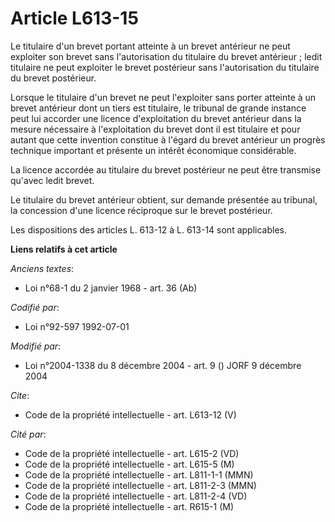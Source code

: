 # Article L613-15

Le titulaire d'un brevet portant atteinte à un brevet antérieur ne peut exploiter son brevet sans l'autorisation du titulaire
du brevet antérieur ; ledit titulaire ne peut exploiter le brevet postérieur sans l'autorisation du titulaire du brevet
postérieur. 

Lorsque le titulaire d'un brevet ne peut l'exploiter sans porter atteinte à un brevet antérieur dont un tiers est titulaire,
le tribunal de grande instance peut lui accorder une licence d'exploitation du brevet antérieur dans la mesure nécessaire à
l'exploitation du brevet dont il est titulaire et pour autant que cette invention constitue à l'égard du brevet antérieur un
progrès technique important et présente un intérêt économique considérable. 

La licence accordée au titulaire du brevet postérieur ne peut être transmise qu'avec ledit brevet. 

Le titulaire du brevet antérieur obtient, sur demande présentée au tribunal, la concession d'une licence réciproque sur le
brevet postérieur. 

Les dispositions des articles L. 613-12 à L. 613-14 sont applicables.

**Liens relatifs à cet article**

_Anciens textes_:

  - Loi n°68-1 du 2 janvier 1968 - art. 36 (Ab)

_Codifié par_:

  - Loi n°92-597 1992-07-01

_Modifié par_:

  - Loi n°2004-1338 du 8 décembre 2004 - art. 9 () JORF 9 décembre 2004

_Cite_:

  - Code de la propriété intellectuelle - art. L613-12 (V)

_Cité par_:

  - Code de la propriété intellectuelle - art. L615-2 (VD)
  - Code de la propriété intellectuelle - art. L615-5 (M)
  - Code de la propriété intellectuelle - art. L811-1-1 (MMN)
  - Code de la propriété intellectuelle - art. L811-2-3 (MMN)
  - Code de la propriété intellectuelle - art. L811-2-4 (VD)
  - Code de la propriété intellectuelle - art. R615-1 (M)

